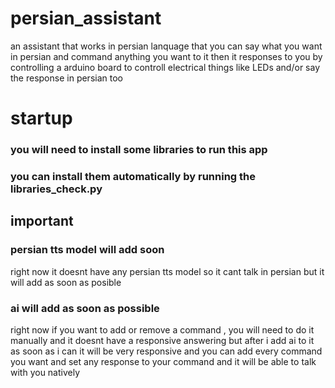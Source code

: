 # persian_assistant
an assistant that works in persian lanquage
that you can say what you want in persian and command anything you want to it 
then it responses to you by controlling a arduino board to controll electrical things like LEDs 
and/or say the response in persian too

# startup
### you will need to install some libraries to run this app
### you can install them automatically by running the libraries_check.py

## important
### persian tts model will add soon
right now it doesnt have any persian tts model so it cant talk in persian but it will add as soon as posible

### ai will add as soon as possible
right now if you want to add or remove a command , you will need to do it manually and it doesnt have a responsive answering
but after i add ai to it as soon as i can 
it will be very responsive and you can add every command you want and set any response to your command
and it will be able to talk with you natively 
